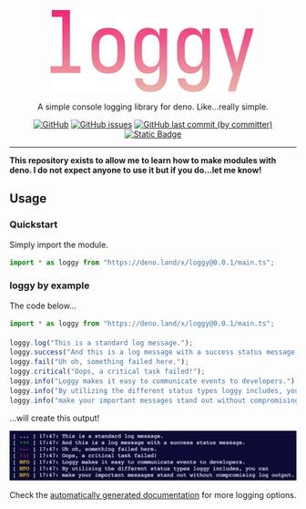 <div align="center">

![](assets/logo.png)

A simple console logging library for deno. Like...really simple.

[![GitHub](https://img.shields.io/github/license/yeenbean/loggy?style=for-the-badge)](https://github.com/yeenbean/loggy/blob/main/LICENSE)
[![GitHub issues](https://img.shields.io/github/issues/yeenbean/loggy?style=for-the-badge)](https://github.com/yeenbean/loggy/issues)
[![GitHub last commit (by committer)](https://img.shields.io/github/last-commit/yeenbean/loggy?style=for-the-badge)](https://github.com/yeenbean/loggy/commits/main)
[![Static Badge](https://img.shields.io/badge/Import-black?style=for-the-badge&logo=deno&logoColor=white)](https://deno.land/x/loggy)

</div>

---

**This repository exists to allow me to learn how to make modules with deno. I
do not expect anyone to use it but if you do...let me know!**

## Usage

### Quickstart

Simply import the module.

```ts
import * as loggy from "https://deno.land/x/loggy@0.0.1/main.ts";
```

### loggy by example

The code below...

```ts
import * as loggy from "https://deno.land/x/loggy@0.0.1/main.ts";

loggy.log("This is a standard log message.");
loggy.success("And this is a log message with a success status message.");
loggy.fail("Uh oh, something failed here.");
loggy.critical("Oops, a critical task failed!");
loggy.info("Loggy makes it easy to communicate events to developers.");
loggy.info("By utilizing the different status types loggy includes, you can");
loggy.info("make your important messages stand out without compromising log output.");
```

...will create this output!

![](/assets/loggy-by-example.png)

Check the [automatically generated documentation](https://deno.land/x/loggy/main.ts) for more logging options.